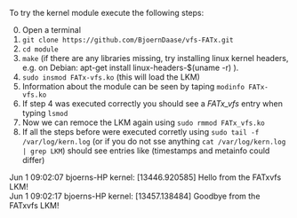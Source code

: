 To try the kernel module execute the following steps:

0. Open a terminal
1. `git clone https://github.com/BjoernDaase/vfs-FATx.git`
2. `cd module`
3. `make` (if there are any libraries missing, try installing linux kernel headers, e.g. on Debian: apt-get install linux-headers-$(uname -r)	).
4. `sudo insmod FATx-vfs.ko` (this will load the LKM)
5. Information about the module can be seen by taping `modinfo FATx-vfs.ko`
6. If step 4 was executed correctly you should see a *FATx_vfs* entry when typing `lsmod`
7. Now we can remoce the LKM again using `sudo rmmod FATx_vfs.ko`
8. If all the steps before were executed corretly using `sudo tail -f /var/log/kern.log` (or if you do not sse anything `cat /var/log/kern.log | grep LKM`) should see entries like (timestamps and metainfo could differ)

Jun  1 09:02:07 bjoerns-HP kernel: [13446.920585] Hello from the FATxvfs LKM!  
Jun  1 09:02:17 bjoerns-HP kernel: [13457.138484] Goodbye from the FATxvfs LKM!

